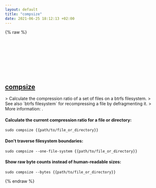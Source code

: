 ```yaml
---
layout: default
title: "compsize"
date: 2021-06-25 18:12:13 +02:00
---
```

{% raw %}
<h2 id="compsize">
  <a href="/en/linux/compsize.html">compsize</a> <a href="#compsize"><svg class="icon">
    <use href="/assets/images/unicode_sprite.svg#link" />
  </svg></a>
</h2>
> Calculate the compression ratio of a set of files on a btrfs filesystem.
> See also `btrfs filesystem` for recompressing a file by defragmenting it.
> More information: <https://github.com/kilobyte/compsize>.

#### Calculate the current compression ratio for a file or directory:
```shell
sudo compsize {{path/to/file_or_directory}}
```
#### Don't traverse filesystem boundaries:
```shell
sudo compsize --one-file-system {{path/to/file_or_directory}}
```
#### Show raw byte counts instead of human-readable sizes:
```shell
sudo compsize --bytes {{path/to/file_or_directory}}
```
{% endraw %}